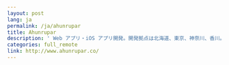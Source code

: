 ```yaml
---
layout: post
lang: ja
permalink: /ja/ahunrupar
title: Ahunrupar
description: ' Web アプリ・iOS アプリ開発。開発拠点は北海道、東京、神奈川、香川。農業や飲食など色々挑戦中。 '
categories: full_remote
link: http://www.ahunrupar.co/
---
```

